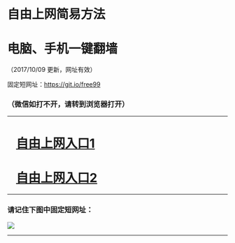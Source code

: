 ﻿# 自由上网简易方法

# 电脑、手机一键翻墙

（2017/10/09 更新，网址有效）

固定短网址：https://git.io/free99

### （微信如打不开，请转到浏览器打开）


***





# &nbsp;&nbsp; <a href="http://ft19941761.fwq-tz-1001.info/fwqtz01.html?t=100900113826 " target="_blank">自由上网入口1</a>
# &nbsp;&nbsp; <a href="http://ft2469117042.fwq-tz-1002.info/fwqtz02.html?t=10090017325 " target="_blank">自由上网入口2</a>
***

### 请记住下图中固定短网址：

<img src="https://s3-us-west-2.amazonaws.com/fwq-1001/yjfq-20170905okok.png" /> 


***

